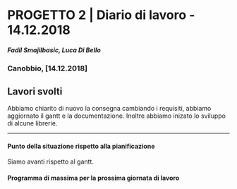 # PROGETTO 2 | Diario di lavoro - 14.12.2018
##### Fadil Smajilbasic, Luca Di Bello
### Canobbio, [14.12.2018]

## Lavori svolti

Abbiamo chiarito di nuovo la consegna cambiando i requisiti, abbiamo aggiornato il gantt e la documentazione. Inoltre abbiamo inizato lo sviluppo di alcune librerie.


<!-- #### Problemi riscontrati e soluzioni adottate -->

---
#### Punto della situazione rispetto alla pianificazione
Siamo avanti rispetto al gantt.

#### Programma di massima per la prossima giornata di lavoro
